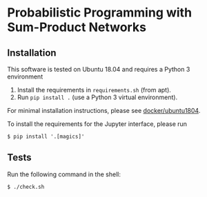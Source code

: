 Probabilistic Programming with Sum-Product Networks
===================================================

## Installation

This software is tested on Ubuntu 18.04 and requires a Python 3 environment

1. Install the requirements in `requirements.sh` (from apt).
2. Run `pip install .` (use a Python 3 virtual environment).

For minimal installation instructions, please see
[docker/ubuntu1804](docker/ubuntu1804).

To install the requirements for the Jupyter interface, please run

    $ pip install '.[magics]'

## Tests

Run the following command in the shell:

    $ ./check.sh
